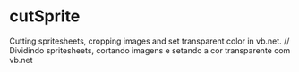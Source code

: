 # cutSprite
Cutting spritesheets, cropping images  and set transparent color in vb.net. // Dividindo spritesheets, cortando imagens e setando a cor transparente com vb.net
